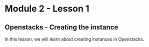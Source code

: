 # Module 2 - Lesson 1

## Openstacks - Creating the instance

In this lesson, we will learn about creating instances in Openstacks.

